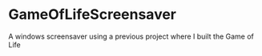 # GameOfLifeScreensaver
A windows screensaver using a previous project where I built the Game of Life
